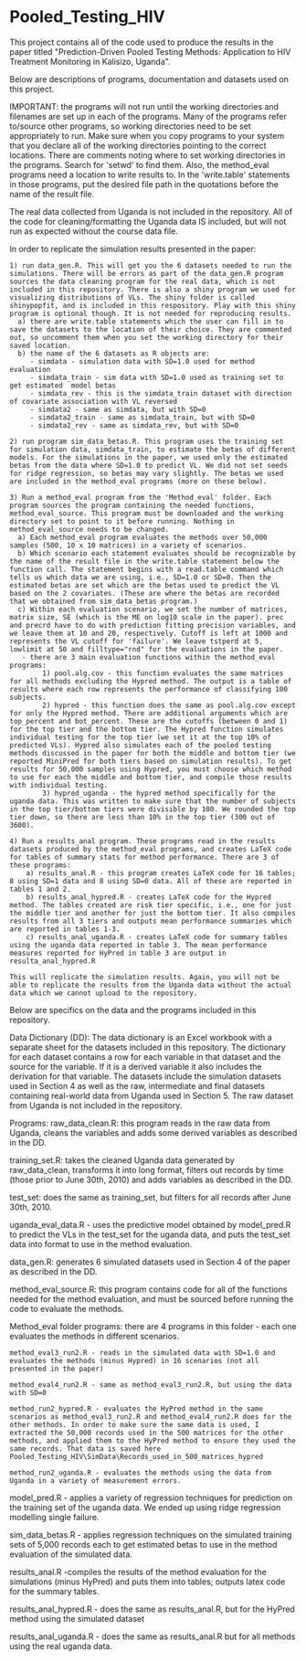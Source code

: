 # Pooled_Testing_HIV
 This project contains all of the code used to produce the results in the paper titled "Prediction-Driven Pooled Testing Methods: Application to HIV Treatment Monitoring in Kalisizo, Uganda".

Below are descriptions of programs, documentation and datasets used on this project.

IMPORTANT: the programs will not run until the working directories and filenames are set up in each of the programs. Many of the programs refer to/source other programs, so working directories need to be set appropriately to run. Make sure when you copy programs to your system that you declare all of the working directories pointing to the correct locations. There are comments noting where to set working directories in the programs. Search for 'setwd' to find them. Also, the method_eval programs need a location to write results to. In the 'write.table' statements in those programs, put the desired file path in the quotations before the name of the result file.

The real data collected from Uganda is not included in the repository. All of the code for cleaning/formatting the Uganda data IS included, but will not run as expected without the course data file.

In order to replicate the simulation results presented in the paper:

    1) run data_gen.R. This will get you the 6 datasets needed to run the simulations. There will be errors as part of the data_gen.R program sources the data cleaning program for the real data, which is not included in this repository. There is also a shiny program we used for visualizing distributions of VLs. The shiny folder is called shinypopfit, and is included in this respository. Play with this shiny program is optional though. It is not needed for reproducing results.
      a) there are write.table statements which the user can fill in to save the datasets to the location of their choice. They are commented out, so uncomment them when you set the working directory for their saved location.
      b) the name of the 6 datasets as R objects are:
         - simdata - simulation data with SD=1.0 used for method evaluation
         - simdata_train - sim data with SD=1.0 used as training set to get estimated  model betas
         - simdata_rev - this is the simdata_train dataset with direction of covariate association with VL reversed
         - simdata2 - same as simdata, but with SD=0
         - simdata2_train - same as simdata_train, but with SD=0
         - simdata2_rev - same as simdata_rev, but with SD=0

    2) run program sim_data_betas.R. This program uses the training set for simulation data, simdata_train, to estimate the betas of different models. For the simulations in the paper, we used only the estimated betas from the data where SD=1.0 to predict VL. We did not set seeds for ridge regression, so betas may vary slightly. The betas we used are included in the method_eval programs (more on these below).

    3) Run a method_eval program from the 'Method_eval' folder. Each program sources the program containing the needed functions, method_eval_source. This program must be downloaded and the working directory set to point to it before running. Nothing in method_eval_source needs to be changed.
      a) Each method_eval program evaluates the methods over 50,000 samples (500, 10 x 10 matrices) in a variety of scenarios.
      b) Which scenario each statement evaluates should be recognizable by the name of the result file in the write.table statement below the function call. The statement begins with a read.table command which tells us which data we are using, i.e., SD=1.0 or SD=0. Then the estimated betas are set which are the betas used to predict the VL based on the 2 covariates. (These are where the betas are recorded that we obtained from sim_data_betas program.)
      c) Within each evaluation scenario, we set the number of matrices, matrix size, SE (which is the ME on log10 scale in the paper). prec and precrd have to do with prediction fitting precision variables, and we leave them at 10 and 20, respectively. Cutoff is left at 1000 and represents the VL cutoff for 'failure'. We leave tstperd at 5, lowlimit at 50 and filltype="rnd" for the evaluations in the paper.
       - there are 3 main evaluation functions within the method_eval programs:
            1) pool.alg.cov - this function evaluates the same matrices for all methods excluding the Hypred method. The output is a table of results where each row represents the performance of classifying 100 subjects.
            2) hypred - this function does the same as pool.alg.cov except for only the Hypred method. There are additional arguments which are top_percent and bot_percent. These are the cutoffs (between 0 and 1) for the top tier and the bottom tier. The Hypred function simulates individual testing for the top tier (we set it at the top 10% of predicted VLs). Hypred also simulates each of the pooled testing methods discussed in the paper for both the middle and bottom tier (we reported MiniPred for both tiers based on simulation results). To get results for 50,000 samples using Hypred, you must choose which method to use for each the middle and bottom tier, and compile those results with individual testing.
            3) hypred_uganda - the hypred method specifically for the uganda data. This was written to make sure that the number of subjects in the top tier/bottom tiers were divisible by 100. We rounded the top tier down, so there are less than 10% in the top tier (300 out of 3600).

    4) Run a results_anal program. These programs read in the results datasets produced by the method_eval programs, and creates LaTeX code for tables of summary stats for method performance. There are 3 of these programs:
        a) results_anal.R - this program creates LaTeX code for 16 tables; 8 using SD=1 data and 8 using SD=0 data. All of these are reported in tables 1 and 2.
        b) results_anal_hypred.R - creates LaTeX code for the Hypred method. The tables created are risk tier specific, i.e., one for just the middle tier and another for just the bottom tier. It also compiles results from all 3 tiers and outputs mean performance summaries which are reported in tables 1-3.
        c) results_anal_uganda.R - creates LaTeX code for summary tables using the uganda data reported in table 3. The mean performance measures reported for HyPred in table 3 are output in resulta_anal_hypred.R

    This will replicate the simulation results. Again, you will not be able to replicate the results from the Uganda data without the actual data which we cannot upload to the repository.

Below are specifics on the data and the programs included in this repository.

Data Dictionary (DD):
  The data dictionary is an Excel workbook with a separate sheet for the datasets included in this repository. The dictionary for each dataset contains a row for each variable in that dataset and the source for the variable. If it is a derived variable it also includes the derivation for that variable. The datasets include the simulation datasets used in Section 4 as well as the raw, intermediate and final datasets containing real-world data from Uganda used in Section 5. The raw dataset from Uganda is not included in the repository.

Programs:
  raw_data_clean.R: this program reads in the raw data from Uganda, cleans the variables and adds some derived variables as described in the DD.

  training_set.R: takes the cleaned Uganda data generated by raw_data_clean, transforms it into long format, filters out records by time (those prior to June 30th, 2010) and adds variables as described in the DD.

  test_set: does the same as training_set, but filters for all records after June 30th, 2010.

  uganda_eval_data.R - uses the predictive model obtained by model_pred.R to predict the VLs in the test_set for the uganda data, and puts the test_set data into format to use in the method evaluation.

  data_gen.R: generates 6 simulated datasets used in Section 4 of the paper as described in the DD.

  method_eval_source.R: this program contains code for all of the functions needed for the method evaluation, and must be sourced before running the code to evaluate the methods.

  Method_eval folder programs: there are 4 programs in this folder - each one evaluates the methods in different scenarios.

    method_eval3_run2.R - reads in the simulated data with SD=1.0 and evaluates the methods (minus Hypred) in 16 scenarios (not all presented in the paper)

    method_eval4_run2.R - same as method_eval3_run2.R, but using the data with SD=0

    method_run2_hypred.R - evaluates the HyPred method in the same scenarios as method_eval3_run2.R and method_eval4_run2.R does for the other methods. In order to make sure the same data is used, I extracted the 50,000 records used in the 500 matrices for the other methods, and applied them to the HyPred method to ensure they used the same records. That data is saved here Pooled_Testing_HIV\SimData\Records_used_in_500_matrices_hypred

    method_run2_uganda.R - evaluates the methods using the data from Uganda in a variety of measurement errors.

  model_pred.R - applies a variety of regression techniques for prediction on the training set of the uganda data. We ended up using ridge regression modelling single failure.

  sim_data_betas.R - applies regression techniques on the simulated training sets of 5,000 records each to get estimated betas to use in the method evaluation of the simulated data.

  results_anal.R -compiles the results of the method evaluation for the simulations (minus HyPred) and puts them into tables; outputs latex code for the summary tables.

  results_anal_hypred.R - does the same as results_anal.R, but for the HyPred method using the simulated dataset

  results_anal_uganda.R - does the same as results_anal.R but for all methods using the real uganda data.
